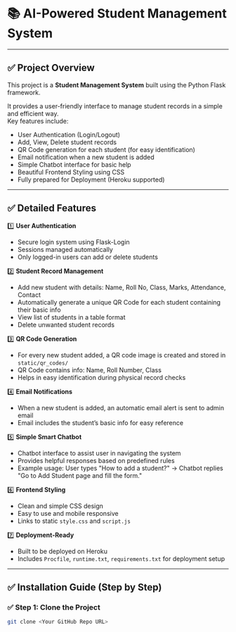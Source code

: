 # 📚 AI-Powered Student Management System

---

## ✅ Project Overview

This project is a **Student Management System** built using the Python Flask framework.

It provides a user-friendly interface to manage student records in a simple and efficient way.  
Key features include:
- User Authentication (Login/Logout)
- Add, View, Delete student records
- QR Code generation for each student (for easy identification)
- Email notification when a new student is added
- Simple Chatbot interface for basic help
- Beautiful Frontend Styling using CSS
- Fully prepared for Deployment (Heroku supported)

---

## ✅ Detailed Features

1️⃣ **User Authentication**
   - Secure login system using Flask-Login
   - Sessions managed automatically
   - Only logged-in users can add or delete students

2️⃣ **Student Record Management**
   - Add new student with details: Name, Roll No, Class, Marks, Attendance, Contact
   - Automatically generate a unique QR Code for each student containing their basic info
   - View list of students in a table format
   - Delete unwanted student records

3️⃣ **QR Code Generation**
   - For every new student added, a QR code image is created and stored in `static/qr_codes/`
   - QR Code contains info: Name, Roll Number, Class
   - Helps in easy identification during physical record checks

4️⃣ **Email Notifications**
   - When a new student is added, an automatic email alert is sent to admin email
   - Email includes the student’s basic info for easy reference

5️⃣ **Simple Smart Chatbot**
   - Chatbot interface to assist user in navigating the system
   - Provides helpful responses based on predefined rules
   - Example usage: User types "How to add a student?" → Chatbot replies "Go to Add Student page and fill the form."

6️⃣ **Frontend Styling**
   - Clean and simple CSS design
   - Easy to use and mobile responsive
   - Links to static `style.css` and `script.js`

7️⃣ **Deployment-Ready**
   - Built to be deployed on Heroku
   - Includes `Procfile`, `runtime.txt`, `requirements.txt` for deployment setup

---

## ✅ Installation Guide (Step by Step)

### ✅ Step 1: Clone the Project
```bash
git clone <Your GitHub Repo URL>
